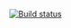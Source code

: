 [![Build status](https://ci.appveyor.com/api/projects/status/5t3x1o9jmrek0ex3?svg=true)](https://ci.appveyor.com/project/Volzhentsev/ahj-3)